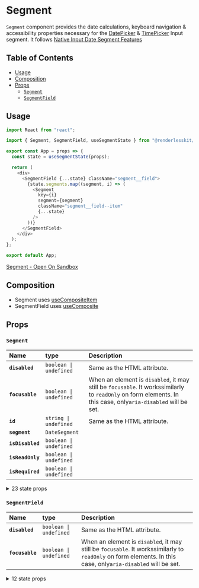 # Segment

`Segment` component provides the date calculations, keyboard navigation &
accessibility properties necessary for the [DatePicker](./datepicker.md) &
[TimePicker](./timepicker.md) Input segment. It follows
[Native Input Date Segment Features](https://developer.mozilla.org/en-US/docs/Web/HTML/Element/input/date)

## Table of Contents

- [Usage](#usage)
- [Composition](#composition)
- [Props](#props)
  - [`Segment`](#segment)
  - [`SegmentField`](#segmentfield)

## Usage

```js
import React from "react";

import { Segment, SegmentField, useSegmentState } from "@renderlesskit/react";

export const App = props => {
  const state = useSegmentState(props);

  return (
    <div>
      <SegmentField {...state} className="segment__field">
        {state.segments.map((segment, i) => (
          <Segment
            key={i}
            segment={segment}
            className="segment__field--item"
            {...state}
          />
        ))}
      </SegmentField>
    </div>
  );
};

export default App;
```

[Segment - Open On Sandbox](https://codesandbox.io/s/629us)

## Composition

- Segment uses [useCompositeItem](https://reakit.io/docs/composite)
- SegmentField uses [useComposite](https://reakit.io/docs/composite)

## Props

### `Segment`

| Name             | type                              | Description                                                                                                                                                  |
| :--------------- | :-------------------------------- | :----------------------------------------------------------------------------------------------------------------------------------------------------------- |
| **`disabled`**   | <code>boolean \| undefined</code> | Same as the HTML attribute.                                                                                                                                  |
| **`focusable`**  | <code>boolean \| undefined</code> | When an element is `disabled`, it may still be `focusable`. It workssimilarly to `readOnly` on form elements. In this case, only`aria-disabled` will be set. |
| **`id`**         | <code>string \| undefined</code>  | Same as the HTML attribute.                                                                                                                                  |
| **`segment`**    | <code>DateSegment</code>          |                                                                                                                                                              |
| **`isDisabled`** | <code>boolean \| undefined</code> |                                                                                                                                                              |
| **`isReadOnly`** | <code>boolean \| undefined</code> |                                                                                                                                                              |
| **`isRequired`** | <code>boolean \| undefined</code> |                                                                                                                                                              |

<details><summary>23 state props</summary>
> These props are returned by the state hook. You can spread them into this component (`{...state}`) or pass them separately. You can also provide these props from your own state logic.

| **`baseId`** | <code>string</code> | ID that will serve as a base for all the
items IDs. | | **`unstable_virtual`** <span title="Experimental">⚠️</span> |
<code>boolean</code> | If enabled, the composite element will act as
an[aria-activedescendant](https://www.w3.org/TR/wai-aria-practices-1.1/#kbd_focus_activedescendant)container
instead
of[roving tabindex](https://www.w3.org/TR/wai-aria-practices/#kbd_roving_tabindex).DOM
focus will remain on the composite while its items receive virtual focus. | |
**`orientation`** | <code>&#34;horizontal&#34; \| &#34;vertical&#34; |
undefined</code> | Defines the orientation of the composite widget. If the
composite has asingle row or column (one-dimensional), the `orientation` value
determineswhich arrow keys can be used to move focus: - `undefined`: all arrow
keys work. - `horizontal`: only left and right arrow keys work. - `vertical`:
only up and down arrow keys work.It doesn't have any effect on two-dimensional
composites. | | **`unstable_moves`** <span title="Experimental">⚠️</span> |
<code>number</code> | Stores the number of moves that have been performed by
calling `move`,`next`, `previous`, `up`, `down`, `first` or `last`. | |
**`currentId`** | <code>string \| null | undefined</code> | The current focused
item `id`. - `undefined` will automatically focus the first enabled composite
item. - `null` will focus the base composite element and users will be able
tonavigate out of it using arrow keys. - If `currentId` is initially set to
`null`, the base composite elementitself will have focus and users will be able
to navigate to it usingarrow keys. | | **`items`** | <code>Item[]</code> | Lists
all the composite items with their `id`, DOM `ref`, `disabled` stateand
`groupId` if any. This state is automatically updated when`registerItem` and
`unregisterItem` are called. | | **`registerItem`** | <code>(item: Item) =&#62;
void</code> | Registers a composite item. | | **`unregisterItem`** | <code>(id:
string) =&#62; void</code> | Unregisters a composite item. | |
**`setCurrentId`** |
<code title="(value: SetStateAction&#60;string \| null | undefined&#62;) =&#62; void">(value:
SetStateAction&#60;string | null | undefine...</code> | Sets `currentId`. This
is different from `composite.move` as this onlyupdates the `currentId` state
without moving focus. When the compositewidget gets focused by the user, the
item referred by the `currentId`state will get focus. | | **`next`** |
<code>(unstable_allTheWay?: boolean \| undefined) =&#62; void</code> | Moves
focus to the next item. | | **`previous`** | <code>(unstable_allTheWay?: boolean
\| undefined) =&#62; void</code> | Moves focus to the previous item. | |
**`up`** | <code>(unstable_allTheWay?: boolean \| undefined) =&#62; void</code>
| Moves focus to the item above. | | **`down`** | <code>(unstable_allTheWay?:
boolean \| undefined) =&#62; void</code> | Moves focus to the item below. | |
**`first`** | <code>() =&#62; void</code> | Moves focus to the first item. | |
**`last`** | <code>() =&#62; void</code> | Moves focus to the last item. | |
**`fieldValue`** | <code>Date</code> | | | **`setSegment`** | <code>(part:
DateTimeFormatPartTypes, v: number) =&#62; void</code> | | | **`increment`** |
<code>(part: DateTimeFormatPartTypes) =&#62; void</code> | | | **`decrement`** |
<code>(part: DateTimeFormatPartTypes) =&#62; void</code> | | |
**`incrementPage`** | <code>(part: DateTimeFormatPartTypes) =&#62; void</code> |
| | **`decrementPage`** | <code>(part: DateTimeFormatPartTypes) =&#62;
void</code> | | | **`dateFormatter`** | <code>DateTimeFormat</code> | | |
**`confirmPlaceholder`** | <code>(part: DateTimeFormatPartTypes) =&#62;
void</code> | |

</details>

### `SegmentField`

| Name            | type                              | Description                                                                                                                                                  |
| :-------------- | :-------------------------------- | :----------------------------------------------------------------------------------------------------------------------------------------------------------- |
| **`disabled`**  | <code>boolean \| undefined</code> | Same as the HTML attribute.                                                                                                                                  |
| **`focusable`** | <code>boolean \| undefined</code> | When an element is `disabled`, it may still be `focusable`. It workssimilarly to `readOnly` on form elements. In this case, only`aria-disabled` will be set. |

<details><summary>12 state props</summary>
> These props are returned by the state hook. You can spread them into this component (`{...state}`) or pass them separately. You can also provide these props from your own state logic.

| **`unstable_virtual`** <span title="Experimental">⚠️</span> |
<code>boolean</code> | If enabled, the composite element will act as
an[aria-activedescendant](https://www.w3.org/TR/wai-aria-practices-1.1/#kbd_focus_activedescendant)container
instead
of[roving tabindex](https://www.w3.org/TR/wai-aria-practices/#kbd_roving_tabindex).DOM
focus will remain on the composite while its items receive virtual focus. | |
**`orientation`** | <code>&#34;horizontal&#34; \| &#34;vertical&#34; |
undefined</code> | Defines the orientation of the composite widget. If the
composite has asingle row or column (one-dimensional), the `orientation` value
determineswhich arrow keys can be used to move focus: - `undefined`: all arrow
keys work. - `horizontal`: only left and right arrow keys work. - `vertical`:
only up and down arrow keys work.It doesn't have any effect on two-dimensional
composites. | | **`currentId`** | <code>string \| null | undefined</code> | The
current focused item `id`. - `undefined` will automatically focus the first
enabled composite item. - `null` will focus the base composite element and users
will be able tonavigate out of it using arrow keys. - If `currentId` is
initially set to `null`, the base composite elementitself will have focus and
users will be able to navigate to it usingarrow keys. | | **`wrap`** |
<code>boolean \| &#34;horizontal&#34; | &#34;vertical&#34;</code> | **Has effect
only on two-dimensional composites**. If enabled, moving tothe next item from
the last one in a row or column will focus the firstitem in the next row or
column and vice-versa. - `true` wraps between rows and columns. - `horizontal`
wraps only between rows. - `vertical` wraps only between columns. - If `loop`
matches the value of `wrap`, it'll wrap between the lastitem in the last row or
column and the first item in the first row orcolumn and vice-versa. | |
**`baseId`** | <code>string</code> | ID that will serve as a base for all the
items IDs. | | **`unstable_moves`** <span title="Experimental">⚠️</span> |
<code>number</code> | Stores the number of moves that have been performed by
calling `move`,`next`, `previous`, `up`, `down`, `first` or `last`. | |
**`groups`** | <code>Group[]</code> | Lists all the composite groups with their
`id` and DOM `ref`. This stateis automatically updated when `registerGroup` and
`unregisterGroup` arecalled. | | **`items`** | <code>Item[]</code> | Lists all
the composite items with their `id`, DOM `ref`, `disabled` stateand `groupId` if
any. This state is automatically updated when`registerItem` and `unregisterItem`
are called. | | **`setCurrentId`** |
<code title="(value: SetStateAction&#60;string \| null | undefined&#62;) =&#62; void">(value:
SetStateAction&#60;string | null | undefine...</code> | Sets `currentId`. This
is different from `composite.move` as this onlyupdates the `currentId` state
without moving focus. When the compositewidget gets focused by the user, the
item referred by the `currentId`state will get focus. | | **`first`** | <code>()
=&#62; void</code> | Moves focus to the first item. | | **`last`** | <code>()
=&#62; void</code> | Moves focus to the last item. | | **`move`** | <code>(id:
string \| null) =&#62; void</code> | Moves focus to a given item ID. |

</details>
